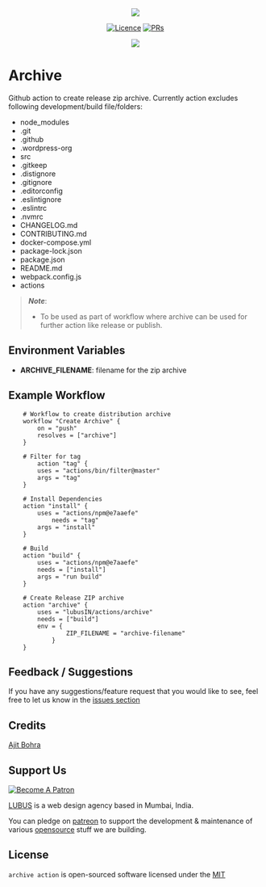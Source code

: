 <center>
<img src="https://user-images.githubusercontent.com/1039236/51209746-f6bcaf80-1936-11e9-8d0e-78fb92c06cfd.png" />
</center>

<p align="center">
<a href="https://github.com/lubusIN/actions"><img src="https://img.shields.io/github/license/lubusIN/actions.svg" alt="Licence"></a>
<a href="https://github.com/lubusIN/actions"><img src="https://img.shields.io/badge/PRs-welcome-brightgreen.svg?style=flat-square" alt="PRs"></a>
</p>

<center>
<a href="https://lubus.in/">
<img src="https://user-images.githubusercontent.com/1039236/40877801-3fa8ccf6-66a4-11e8-8f42-19ed4e883ce9.png" />
</a>
</center>

# Archive

Github action to create release zip archive.
Currently action excludes following development/build file/folders:
- node_modules
- .git
- .github
- .wordpress-org
- src
- .gitkeep
- .distignore
- .gitignore
- .editorconfig
- .eslintignore
- .eslintrc
- .nvmrc
- CHANGELOG.md
- CONTRIBUTING.md
- docker-compose.yml
- package-lock.json
- package.json
- README.md
- webpack.config.js
- actions 

> _**Note**_:
>
>- To be used as part of workflow where archive can be used for further action like release or publish.

## Environment Variables

- **ARCHIVE_FILENAME**: filename for the zip archive

## Example Workflow

```
    # Workflow to create distribution archive
    workflow "Create Archive" {
        on = "push"
        resolves = ["archive"]
    }

    # Filter for tag
        action "tag" {
        uses = "actions/bin/filter@master"
        args = "tag"
    }

    # Install Dependencies
    action "install" {
        uses = "actions/npm@e7aaefe"
            needs = "tag"
        args = "install"
    }

    # Build
    action "build" {
        uses = "actions/npm@e7aaefe"
        needs = ["install"]
        args = "run build"
    }

    # Create Release ZIP archive
    action "archive" {
        uses = "lubusIN/actions/archive"
        needs = ["build"]
        env = {
                ZIP_FILENAME = "archive-filename"
            }
    }
```

## Feedback / Suggestions

If you have any suggestions/feature request that you would like to see, feel free to let us know in the [issues section](https://github.com/lubusIN/actions/issues)

## Credits

[Ajit Bohra](https://twitter.com/ajitbohra)

## Support Us

<a href="https://www.patreon.com/lubus">
<img src="https://c5.patreon.com/external/logo/become_a_patron_button.png" alt="Become A Patron"/>
</a>

[LUBUS](http://lubus.in) is a web design agency based in Mumbai, India.

You can pledge on [patreon](https://www.patreon.com/lubus) to support the development & maintenance of various [opensource](https://github.com/lubusIN/) stuff we are building.

## License

`archive action` is open-sourced software licensed under the [MIT](LICENSE)